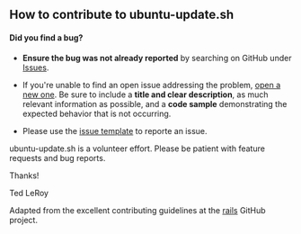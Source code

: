 ## How to contribute to ubuntu-update.sh

#### **Did you find a bug?**

* **Ensure the bug was not already reported** by searching on GitHub under [Issues](https://github.com/TedLeRoy/ubuntu-update.sh/issues).

* If you're unable to find an open issue addressing the problem, [open a new one](https://github.com/TedLeRoy/ubuntu-update.sh/issues/new). Be sure to include a **title and clear description**, as much relevant information as possible, and a **code sample** demonstrating the expected behavior that is not occurring.

* Please use the [issue template](https://github.com/TedLeRoy/ubuntu-update.sh/blob/master/ISSUE_TEMPLATE.md) to reporte an issue.

ubuntu-update.sh is a volunteer effort. Please be patient with feature requests and bug reports.

Thanks!

Ted LeRoy

Adapted from the excellent contributing guidelines at the [rails](https://github.com/rails/rails/blob/master/CONTRIBUTING.md) GitHub project.
